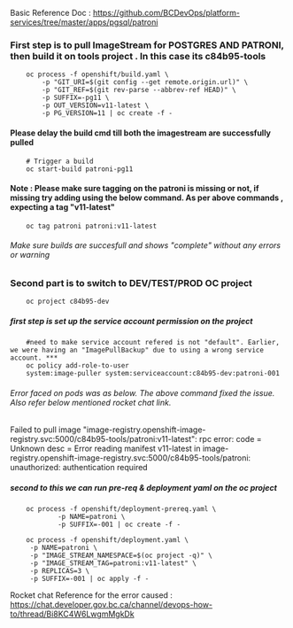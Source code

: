 Basic Reference Doc : https://github.com/BCDevOps/platform-services/tree/master/apps/pgsql/patroni

### First step is to pull ImageStream for POSTGRES AND PATRONI, then build it on tools project . In this case its  c84b95-tools

        oc process -f openshift/build.yaml \
            -p "GIT_URI=$(git config --get remote.origin.url)" \
            -p "GIT_REF=$(git rev-parse --abbrev-ref HEAD)" \
            -p SUFFIX=-pg11 \
            -p OUT_VERSION=v11-latest \
            -p PG_VERSION=11 | oc create -f -

#### Please delay the build cmd till both the imagestream are successfully pulled

        # Trigger a build
        oc start-build patroni-pg11
        
#### Note : Please make sure tagging on the patroni is missing or not, if missing try adding using the below command. As per above commands , expecting a tag "v11-latest"

   
        oc tag patroni patroni:v11-latest

###### Make sure builds are succesfull and shows "complete" without any errors or warning

### Second part is to switch to DEV/TEST/PROD OC project
        oc project c84b95-dev
        
##### first step is set up the service account permission on the project
        #need to make service account refered is not "default". Earlier, we were having an "ImagePullBackup" due to using a wrong service account. *** 
        oc policy add-role-to-user
        system:image-puller system:serviceaccount:c84b95-dev:patroni-001
###### Error faced on pods was as below. The above command fixed the issue. Also refer below mentioned rocket chat link.
Failed to pull image "image-registry.openshift-image-registry.svc:5000/c84b95-tools/patroni:v11-latest": rpc error: code = Unknown desc = Error reading manifest v11-latest in image-registry.openshift-image-registry.svc:5000/c84b95-tools/patroni: unauthorized: authentication required

##### second to this we can  run pre-req & deployment yaml on the oc project

        oc process -f openshift/deployment-prereq.yaml \
                -p NAME=patroni \
                -p SUFFIX=-001 | oc create -f -

        oc process -f openshift/deployment.yaml \
         -p NAME=patroni \
         -p "IMAGE_STREAM_NAMESPACE=$(oc project -q)" \
         -p "IMAGE_STREAM_TAG=patroni:v11-latest" \
         -p REPLICAS=3 \
         -p SUFFIX=-001 | oc apply -f -





Rocket chat Reference for the error caused : https://chat.developer.gov.bc.ca/channel/devops-how-to/thread/Bi8KC4W6LwgmMgkDk

